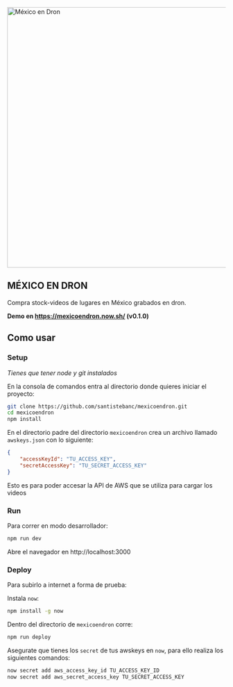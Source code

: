 <img width="600" alt="México en Dron" src="https://s3-us-west-2.amazonaws.com/mexicoendron/MexicoEnDron.png">

## MÉXICO EN DRON

Compra stock-videos de lugares en México grabados en dron.

**Demo en https://mexicoendron.now.sh/ (v0.1.0)**

## Como usar

### Setup

*Tienes que tener node y git instalados*

En la consola de comandos entra al directorio donde quieres iniciar el proyecto:

```bash
git clone https://github.com/santistebanc/mexicoendron.git
cd mexicoendron
npm install
```

En el directorio padre del directorio `mexicoendron` crea un archivo llamado `awskeys.json` con lo siguiente:

```json
{
    "accessKeyId": "TU_ACCESS_KEY",
    "secretAccessKey": "TU_SECRET_ACCESS_KEY"
}
```

Esto es para poder accesar la API de AWS que se utiliza para cargar los videos

### Run

Para correr en modo desarrollador:

```bash
npm run dev
```

Abre el navegador en http://localhost:3000

### Deploy

Para subirlo a internet a forma de prueba:

Instala `now`:

```bash
npm install -g now
```

Dentro del directorio de `mexicoendron` corre:

```bash
npm run deploy
```

Asegurate que tienes los `secret` de tus awskeys en `now`, para ello realiza los siguientes comandos:

```bash
now secret add aws_access_key_id TU_ACCESS_KEY_ID
now secret add aws_secret_access_key TU_SECRET_ACCESS_KEY
```